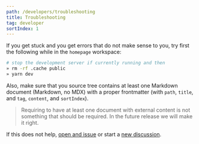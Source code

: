 ```yaml
---
path: /developers/troubleshooting
title: Troubleshooting
tag: developer
sortIndex: 1
---
```


If you get stuck and you get errors that do not make sense to you, try first the following while in the `homepage` workspace:

```bash
# stop the development server if currently running and then
» rm -rf .cache public
» yarn dev
```

Also, make sure that you source tree contains at least one Markdown document (Markdown, no MDX) with a proper frontmatter (with `path`, `title`, and `tag`, `content`, and `sortIndex`).

> Requiring to have at least one document with external content is not something that should be required. In the future release we will make it right.

If this does not help, [open and issue](https://github.com/confluenza/monorepo-template/issues/new/choose) or start a [new discussion](https://github.com/confluenza/monorepo-template/discussions/new).



